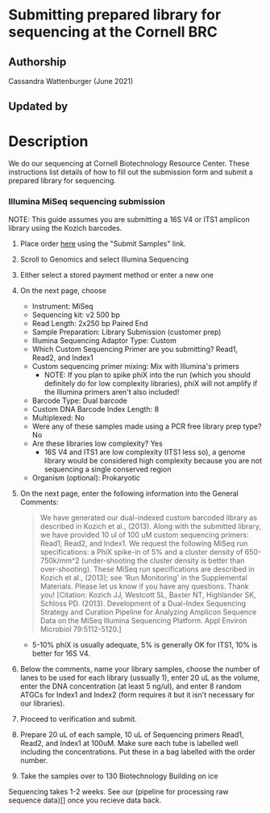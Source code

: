Submitting prepared library for sequencing at the Cornell BRC
=================================

## Authorship

Cassandra Wattenburger (June 2021)

## Updated by

# Description

We do our sequencing at Cornell Biotechnology Resource Center. These instructions list details of how to fill out the submission form and submit a prepared library for sequencing.

### Illumina MiSeq sequencing submission

NOTE: This guide assumes you are submitting a 16S V4 or ITS1 amplicon library using the Kozich barcodes.

1. Place order [here](https://www.biotech.cornell.edu/core-facilities-brc/services/miseq-illumina-sequencing) using the "Submit Samples" link.
1. Scroll to Genomics and select Illumina Sequencing
2. Either select a stored payment method or enter a new one
3. On the next page, choose
    * Instrument: MiSeq
    * Sequencing kit: v2 500 bp
    * Read Length: 2x250 bp Paired End
    * Sample Preparation: Library Submission (customer prep)
    * Illumina Sequencing Adaptor Type: Custom
    * Which Custom Sequencing Primer are you submitting? Read1, Read2, and Index1
    * Custom sequencing primer mixing: Mix with Illumina's primers
      * NOTE: If you plan to spike phiX into the run (which you should definitely do for low complexity libraries), phiX will not amplify if the Illumina primers aren't also included!
    * Barcode Type: Dual barcode
    * Custom DNA Barcode Index Length: 8
    * Multiplexed: No
    * Were any of these samples made using a PCR free library prep type? No
    * Are these libraries low complexity? Yes
      * 16S V4 and ITS1 are low complexity (ITS1 less so), a genome library would be considered high complexity because you are not sequencing a single conserved region
    * Organism (optional): Prokaryotic
4. On the next page, enter the following information into the General Comments:

   > We have generated our dual-indexed custom barcoded library as described in Kozich et al., (2013). Along with the submitted library, we have provided 10 ul of 100 uM custom sequencing primers: Read1, Read2, and Index1. We request the following MiSeq run specifications: a PhiX spike-in of 5% and a cluster density of 650-750k/mm^2 (under-shooting the cluster density is better than over-shooting). These MiSeq run specifications are described in Kozich et al., (2013); see 'Run Monitoring' in the Supplemental Materials. Please let us know if you have any questions. Thank you! [Citation: Kozich JJ, Westcott SL, Baxter NT, Highlander SK, Schloss PD. (2013). Development of a Dual-Index Sequencing Strategy and Curation Pipeline for Analyzing Amplicon Sequence Data on the MiSeq Illumina Sequencing Platform. Appl Environ Microbiol 79:5112-5120.]

   * 5-10% phiX is usually adequate, 5% is generally OK for ITS1, 10% is better for 16S V4.

5. Below the comments, name your library samples, choose the number of lanes to be used for each library (ussually 1), enter 20 uL as the volume, enter the DNA concentration (at least 5 ng/ul), and enter 8 random ATGCs for Index1 and Index2 (form requires it but it isn't necessary for our libraries).
6. Proceed to verification and submit.
7. Prepare 20 uL of each sample, 10 uL of Sequencing primers Read1, Read2, and Index1 at 100uM. Make sure each tube is labelled well including the concentrations. Put these in a bag labelled with the order number.
8. Take the samples over to 130 Biotechnology Building on ice

Sequencing takes 1-2 weeks. See our (pipeline for processing raw sequence data)[] once you recieve data back.
